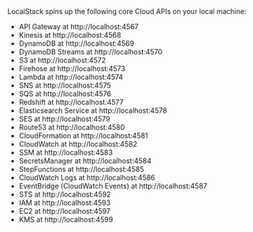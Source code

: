 LocalStack spins up the following core Cloud APIs on your local machine:

* API Gateway at http://localhost:4567
* Kinesis at http://localhost:4568
* DynamoDB at http://localhost:4569
* DynamoDB Streams at http://localhost:4570
* S3 at http://localhost:4572
* Firehose at http://localhost:4573
* Lambda at http://localhost:4574
* SNS at http://localhost:4575
* SQS at http://localhost:4576
* Redshift at http://localhost:4577
* Elasticsearch Service at http://localhost:4578
* SES at http://localhost:4579
* Route53 at http://localhost:4580
* CloudFormation at http://localhost:4581
* CloudWatch at http://localhost:4582
* SSM at http://localhost:4583
* SecretsManager at http://localhost:4584
* StepFunctions at http://localhost:4585
* CloudWatch Logs at http://localhost:4586
* EventBridge (CloudWatch Events) at http://localhost:4587
* STS at http://localhost:4592
* IAM at http://localhost:4593
* EC2 at http://localhost:4597
* KMS at http://localhost:4599
